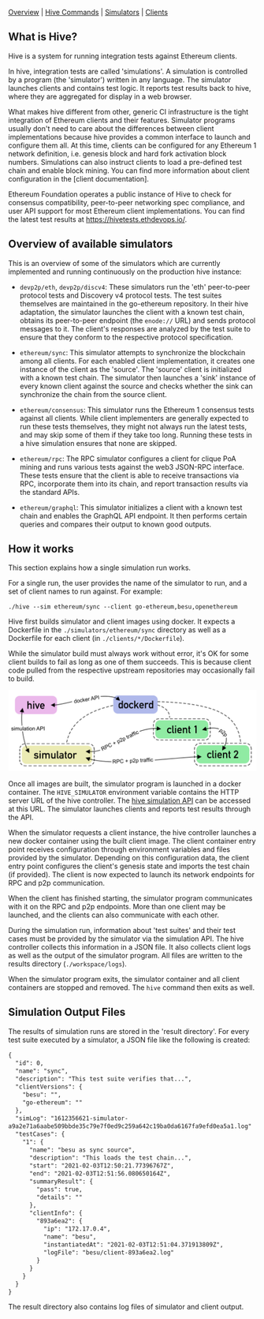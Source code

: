 [Overview] | [Hive Commands] | [Simulators] | [Clients]

## What is Hive?

Hive is a system for running integration tests against Ethereum clients.

In hive, integration tests are called 'simulations'. A simulation is controlled by a
program (the 'simulator') written in any language. The simulator launches clients and
contains test logic. It reports test results back to hive, where they are aggregated for
display in a web browser.

What makes hive different from other, generic CI infrastructure is the tight integration
of Ethereum clients and their features. Simulator programs usually don't need to care
about the differences between client implementations because hive provides a common
interface to launch and configure them all. At this time, clients can be configured for
any Ethereum 1 network definition, i.e. genesis block and hard fork activation block
numbers. Simulations can also instruct clients to load a pre-defined test chain and enable
block mining. You can find more information about client configuration in the [client
documentation].

Ethereum Foundation operates a public instance of Hive to check for consensus
compatibility, peer-to-peer networking spec compliance, and user API support for most
Ethereum client implementations. You can find the latest test results at
<https://hivetests.ethdevops.io/>.

## Overview of available simulators

This is an overview of some of the simulators which are currently implemented and running
continuously on the production hive instance:

- `devp2p/eth`, `devp2p/discv4`: These simulators run the 'eth' peer-to-peer protocol
  tests and Discovery v4 protocol tests. The test suites themselves are maintained in the
  go-ethereum repository. In their hive adaptation, the simulator launches the client with
  a known test chain, obtains its peer-to-peer endpoint (the `enode://` URL) and sends
  protocol messages to it. The client's responses are analyzed by the test suite to ensure
  that they conform to the respective protocol specification.

- `ethereum/sync`: This simulator attempts to synchronize the blockchain among all
  clients. For each enabled client implementation, it creates one instance of the client
  as the 'source'. The 'source' client is initialized with a known test chain. The
  simulator then launches a 'sink' instance of every known client against the source and
  checks whether the sink can synchronize the chain from the source client.

- `ethereum/consensus`: This simulator runs the Ethereum 1 consensus tests against all
  clients. While client implementers are generally expected to run these tests themselves,
  they might not always run the latest tests, and may skip some of them if they take too
  long. Running these tests in a hive simulation ensures that none are skipped.

- `ethereum/rpc`: The RPC simulator configures a client for clique PoA mining and runs
  various tests against the web3 JSON-RPC interface. These tests ensure that the client is
  able to receive transactions via RPC, incorporate them into its chain, and report
  transaction results via the standard APIs.

- `ethereum/graphql`: This simulator initializes a client with a known test chain and
  enables the GraphQL API endpoint. It then performs certain queries and compares their
  output to known good outputs.

## How it works

This section explains how a single simulation run works.

For a single run, the user provides the name of the simulator to run, and a set of client
names to run against. For example:

    ./hive --sim ethereum/sync --client go-ethereum,besu,openethereum

Hive first builds simulator and client images using docker. It expects a Dockerfile in the
`./simulators/ethereum/sync` directory as well as a Dockerfile for each client (in
`./clients/*/Dockerfile`).

While the simulator build must always work without error, it's OK for some client builds
to fail as long as one of them succeeds. This is because client code pulled from the
respective upstream repositories may occasionally fail to build.

![hive simulation docker containers](./img/sim-overview.svg)

Once all images are built, the simulator program is launched in a docker container. The
`HIVE_SIMULATOR` environment variable contains the HTTP server URL of the hive controller.
The [hive simulation API] can be accessed at this URL. The simulator launches clients and
reports test results through the API.

When the simulator requests a client instance, the hive controller launches a new docker
container using the built client image. The client container entry point receives
configuration through environment variables and files provided by the simulator. Depending
on this configuration data, the client entry point configures the client's genesis state
and imports the test chain (if provided). The client is now expected to launch its network
endpoints for RPC and p2p communication.

When the client has finished starting, the simulator program communicates with it on the
RPC and p2p endpoints. More than one client may be launched, and the clients can also
communicate with each other.

During the simulation run, information about 'test suites' and their test cases must be
provided by the simulator via the simulation API. The hive controller collects this
information in a JSON file. It also collects client logs as well as the output of the
simulator program. All files are written to the results directory (`./workspace/logs`).

When the simulator program exits, the simulator container and all client containers are
stopped and removed. The `hive` command then exits as well.

## Simulation Output Files

The results of simulation runs are stored in the 'result directory'. For every test suite
executed by a simulator, a JSON file like the following is created:

    {
      "id": 0,
      "name": "sync",
      "description": "This test suite verifies that...",
      "clientVersions": {
        "besu": "",
        "go-ethereum": ""
      },
      "simLog": "1612356621-simulator-a9a2e71a6aabe509bbde35c79e7f0ed9c259a642c19ba0da6167fa9efd0ea5a1.log"
      "testCases": {
        "1": {
          "name": "besu as sync source",
          "description": "This loads the test chain...",
          "start": "2021-02-03T12:50:21.77396767Z",
          "end": "2021-02-03T12:51:56.080650164Z",
          "summaryResult": {
            "pass": true,
            "details": ""
          },
          "clientInfo": {
            "893a6ea2": {
              "ip": "172.17.0.4",
              "name": "besu",
              "instantiatedAt": "2021-02-03T12:51:04.371913809Z",
              "logFile": "besu/client-893a6ea2.log"
            }
          }
        }
      }
    }

The result directory also contains log files of simulator and client output.

[hive simulation API]: ./simulators.md#simulation-api-reference
[Overview]: ./overview.md
[Hive Commands]: ./commandline.md
[Simulators]: ./simulators.md
[Clients]: ./clients.md
